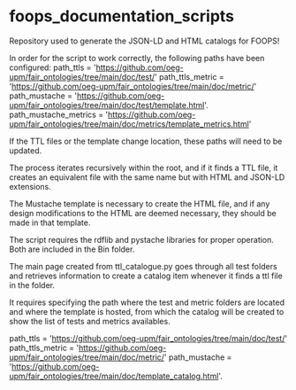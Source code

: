 # foops_documentation_scripts

Repository used to generate the JSON-LD and HTML catalogs for FOOPS!

In order for the script to work correctly, the following paths have been configured:
path_ttls = 'https://github.com/oeg-upm/fair_ontologies/tree/main/doc/test/'
path_ttls_metric = 'https://github.com/oeg-upm/fair_ontologies/tree/main/doc/metric/'
path_mustache = 'https://github.com/oeg-upm/fair_ontologies/tree/main/doc/test/template.html'.
path_mustache_metrics = 'https://github.com/oeg-upm/fair_ontologies/tree/main/doc/metrics/template_metrics.html'

If the TTL files or the template change location, these paths will need to be updated.

The process iterates recursively within the root, and if it finds a TTL file, it creates an equivalent file with the same name but with HTML and JSON-LD extensions.

The Mustache template is necessary to create the HTML file, and if any design modifications to the HTML are deemed necessary, they should be made in that template.

The script requires the rdflib and pystache libraries for proper operation. Both are included in the Bin folder.

The main page created from ttl_catalogue.py goes through all test folders and retrieves information to create a catalog item whenever it finds a ttl file in the folder.

It requires specifying the path where the test and metric folders are located and where the template is hosted, from which the catalog will be created to show the list of tests and metrics availables.

path_ttls = 'https://github.com/oeg-upm/fair_ontologies/tree/main/doc/test/'
path_ttls_metric = 'https://github.com/oeg-upm/fair_ontologies/tree/main/doc/metric/'
path_mustache = 'https://github.com/oeg-upm/fair_ontologies/tree/main/doc/template_catalog.html'.
